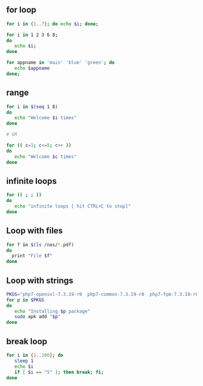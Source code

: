 ## for loop
```bash
for i in {1..7}; do echo $i; done;

for i in 1 2 3 6 8; 
do 
   echo $i; 
done

for appname in 'main' 'blue' 'green'; do
   echo $appname
done;
```


## range
```bash
for i in $(seq 1 8)
do
   echo "Welcome $i times"
done

# OR

for (( c=1; c<=8; c++ ))
do  
   echo "Welcome $c times"
done
```


## infinite loops
```bash
for (( ; ; ))
do
   echo "infinite loops [ hit CTRL+C to stop]"
done
```


## Loop with files
```bash
for f in $(ls /nas/*.pdf)
do
  print "File $f"
done
```


## Loop with strings
```bash
PKGS="php7-openssl-7.3.19-r0  php7-common-7.3.19-r0  php7-fpm-7.3.19-r0  php7-opcache-7.3.19-r0 php7-7.3.19-r0"
for p in $PKGS
do
   echo "Installing $p package"
   sudo apk add "$p"
done
```


## break loop
```bash
for i in {1..100}; do 
   sleep 1
   echo $i
   if [ $i == "5" ]; then break; fi;
done
```